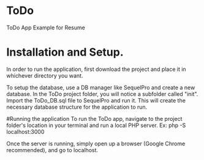 # ToDo
ToDo App Example for Resume

# Installation and Setup.
In order to run the application, first download the project and place it in whichever directory you want.

To setup the database, use a DB manager like SequelPro and create a new database. In the ToDo project folder, you will notice a subfolder called "init". Import the ToDo_DB.sql file to SequelPro and run it. This will create the necessary database structure for the application to run.
 
#Running the application
To run the ToDo app, navigate to the project folder's location in your terminal and run a local PHP server. Ex: php -S localhost:3000

Once the server is running, simply open up a browser (Google Chrome recommended), and go to localhost.

